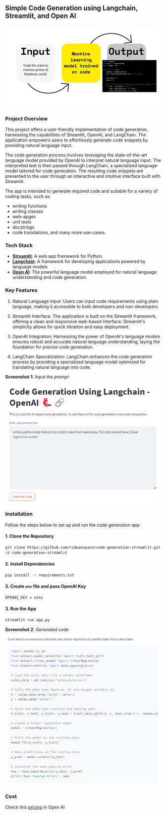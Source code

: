 ## Simple Code Generation using Langchain, Streamlit, and Open AI

![Code Generation](./assets/code-generation.png)

### Project Overview
This project offers a user-friendly implementation of code generation, harnessing the capabilities of Streamlit, OpenAI, and LangChain. The application empowers users to effortlessly generate code snippets by providing natural language input.

The code generation process involves leveraging the state-of-the-art language model provided by OpenAI to interpret natural language input. The interpreted text is then passed through LangChain, a specialized language model tailored for code generation. The resulting code snippets are presented to the user through an interactive and intuitive interface built with Streamlit.

The app is intended to generate required code and suitable for a variety of coding tasks, such as:

* writing functions
* writing classes
* web-apges
* unit tests
* docstrings
* code translations, and many more use-cases.

### Tech Stack
* [**Streamlit**](https://streamlit.io/): A web app framework for Python.
* [**Langchain**](https://python.langchain.com/docs/integrations/chat/openai): A framework for developing applications powered by language models
* [**Open AI**](https://platform.openai.com/docs/overview): The powerful language model employed for natural language understanding and code generation.

### Key Features
1. Natural Language Input: Users can input code requirements using plain language, making it accessible to both developers and non-developers.

2. Streamlit Interface: The application is built on the Streamlit framework, offering a clean and responsive web-based interface. Streamlit's simplicity allows for quick iteration and easy deployment.

3. OpenAI Integration: Harnessing the power of OpenAI's language models ensures robust and accurate natural language understanding, laying the foundation for precise code generation.

4. LangChain Specialization: LangChain enhances the code generation process by providing a specialized language model optimized for translating natural language into code.

**Screenshot 1**: _Input the prompt_

![Screenshot1](./assets/screenshot1.png)

### Installation
Follow the steps below to set up and run the code generation app:

#### 1. Clone the Repository

```bash
git clone https://github.com/ridwanspace/code-generation-streamlit.git
cd code-generation-streamlit
```

#### 2. Install Dependencies
```bash
pip install -r requirements.txt
```

#### 3. Create `env` file and pass OpenAI Key
```bash
OPENAI_KEY = xxxx
```

#### 3. Run the App
```bash
streamlit run app.py
```

**Screenshot 2**: _Generated code_

![Screenshot1](./assets/screenshot2.png)


### Cost
Check this [pricing](https://openai.com/pricing) in Open AI

